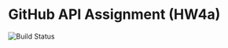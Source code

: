 # GitHub API Assignment (HW4a)

![Build Status](https://travis-ci.com/jgalligan1/567-HW-03A.svg?branch=main)
